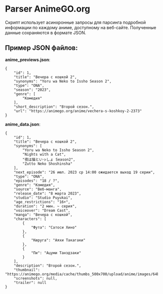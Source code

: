 # Parser AnimeGO.org

Скрипт использует асинхронные запросы для парсинга подробной информации по каждому аниме, доступному на веб-сайте. Полученные данные сохраняются в формате JSON.

## Пример JSON файлов:

**anime_previews.json**:

```
{
    "id": 1,
    "title": "Вечера с кошкой 2",
    "synonyms": "Yoru wa Neko to Issho Season 2",
    "type": "ONA",
    "season": "2023",
    "genre": [
        "Комедия"
    ],
    "short_description": "Второй сезон.",
    "url": "https://animego.org/anime/vechera-s-koshkoy-2-2373"
}
```

**anime_data.json**:

```
{
    "id": 1,
    "title": "Вечера с кошкой 2",
    "synonyms": [
        "Yoru wa Neko to Issho Season 2",
        "Nights with a Cat",
        "夜は猫といっしょ Season2",
        "Zutto Neko Shoshinsha"
    ],
    "next_episode": "26 июл. 2023 ср 14:00 ожидается выход 19 серии",
    "type": "ONA",
    "episodes": "18 / ?",
    "genre": "Комедия",
    "source": "Веб-манга",
    "release_date": "8 марта 2023",
    "studio": "Studio Puyukai",
    "age_restrictions": "16+",
    "duration": "2 мин. ~ серия",
    "voiceover": "Dream Cast",
    "manga": "Вечера с кошкой",
    "characters": [
        {
            "Фута": "Сатоси Хино"
        },
        {
            "Кюруга": "Аяхи Такагаки"
        },
        {
            "Пи": "Ацуми Танэдзаки"
        }
    ],
    "description": "Второй сезон.",
    "thumbnail": "https://animego.org/media/cache/thumbs_500x700/upload/anime/images/64b03c7e009e7928343687.jpg",
    "screenshots": null,
    "trailer": null
}
```